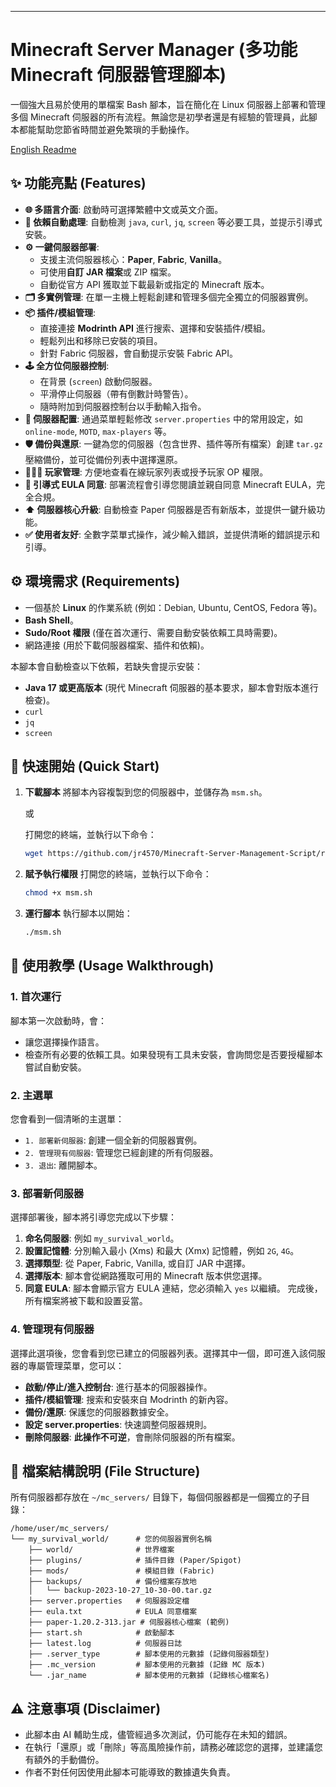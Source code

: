 ---

# Minecraft Server Manager (多功能 Minecraft 伺服器管理腳本)

一個強大且易於使用的單檔案 Bash 腳本，旨在簡化在 Linux 伺服器上部署和管理多個 Minecraft 伺服器的所有流程。無論您是初學者還是有經驗的管理員，此腳本都能幫助您節省時間並避免繁瑣的手動操作。

[English Readme](./README_EN.md) 

## ✨ 功能亮點 (Features)

*   **🌐 多語言介面**: 啟動時可選擇繁體中文或英文介面。
*   **🧩 依賴自動處理**: 自動檢測 `java`, `curl`, `jq`, `screen` 等必要工具，並提示引導式安裝。
*   **⚙️ 一鍵伺服器部署**:
    *   支援主流伺服器核心：**Paper**, **Fabric**, **Vanilla**。
    *   可使用**自訂 JAR 檔案**或 ZIP 檔案。
    *   自動從官方 API 獲取並下載最新或指定的 Minecraft 版本。
*   **🗂️ 多實例管理**: 在單一主機上輕鬆創建和管理多個完全獨立的伺服器實例。
*   **📦 插件/模組管理**:
    *   直接連接 **Modrinth API** 進行搜索、選擇和安裝插件/模組。
    *   輕鬆列出和移除已安裝的項目。
    *   針對 Fabric 伺服器，會自動提示安裝 Fabric API。
*   **🕹️ 全方位伺服器控制**:
    *   在背景 (`screen`) 啟動伺服器。
    *   平滑停止伺服器（帶有倒數計時警告）。
    *   隨時附加到伺服器控制台以手動輸入指令。
*   **🔧 伺服器配置**: 通過菜單輕鬆修改 `server.properties` 中的常用設定，如 `online-mode`, `MOTD`, `max-players` 等。
*   **🛡️ 備份與還原**: 一鍵為您的伺服器（包含世界、插件等所有檔案）創建 `tar.gz` 壓縮備份，並可從備份列表中選擇還原。
*   **🧑‍🤝‍🧑 玩家管理**: 方便地查看在線玩家列表或授予玩家 OP 權限。
*   **📜 引導式 EULA 同意**: 部署流程會引導您閱讀並親自同意 Minecraft EULA，完全合規。
*   **⬆️ 伺服器核心升級**: 自動檢查 Paper 伺服器是否有新版本，並提供一鍵升級功能。
*   **✅ 使用者友好**: 全數字菜單式操作，減少輸入錯誤，並提供清晰的錯誤提示和引導。

## ⚙️ 環境需求 (Requirements)

*   一個基於 **Linux** 的作業系統 (例如：Debian, Ubuntu, CentOS, Fedora 等)。
*   **Bash Shell**。
*   **Sudo/Root 權限** (僅在首次運行、需要自動安裝依賴工具時需要)。
*   網路連接 (用於下載伺服器檔案、插件和依賴)。

本腳本會自動檢查以下依賴，若缺失會提示安裝：
*   **Java 17 或更高版本** (現代 Minecraft 伺服器的基本要求，腳本會對版本進行檢查)。
*   `curl`
*   `jq`
*   `screen`

## 🚀 快速開始 (Quick Start)

1.  **下載腳本**
    將腳本內容複製到您的伺服器中，並儲存為 `msm.sh`。

    或
    
    打開您的終端，並執行以下命令：
    ```bash
    wget https://github.com/jr4570/Minecraft-Server-Management-Script/releases/download/MSM_V2.0/msm.sh
    ```

3.  **賦予執行權限**
    打開您的終端，並執行以下命令：
    ```bash
    chmod +x msm.sh
    ```

4.  **運行腳本**
    執行腳本以開始：
    ```bash
    ./msm.sh
    ```

## 📖 使用教學 (Usage Walkthrough)

### 1. 首次運行
腳本第一次啟動時，會：
*   讓您選擇操作語言。
*   檢查所有必要的依賴工具。如果發現有工具未安裝，會詢問您是否要授權腳本嘗試自動安裝。

### 2. 主選單
您會看到一個清晰的主選單：
*   `1. 部署新伺服器`: 創建一個全新的伺服器實例。
*   `2. 管理現有伺服器`: 管理您已經創建的所有伺服器。
*   `3. 退出`: 離開腳本。

### 3. 部署新伺服器
選擇部署後，腳本將引導您完成以下步驟：
1.  **命名伺服器**: 例如 `my_survival_world`。
2.  **設置記憶體**: 分別輸入最小 (Xms) 和最大 (Xmx) 記憶體，例如 `2G`, `4G`。
3.  **選擇類型**: 從 Paper, Fabric, Vanilla, 或自訂 JAR 中選擇。
4.  **選擇版本**: 腳本會從網路獲取可用的 Minecraft 版本供您選擇。
5.  **同意 EULA**: 腳本會顯示官方 EULA 連結，您必須輸入 `yes` 以繼續。
完成後，所有檔案將被下載和設置妥當。

### 4. 管理現有伺服器
選擇此選項後，您會看到您已建立的伺服器列表。選擇其中一個，即可進入該伺服器的專屬管理菜單，您可以：
*   **啟動/停止/進入控制台**: 進行基本的伺服器操作。
*   **插件/模組管理**: 搜索和安裝來自 Modrinth 的新內容。
*   **備份/還原**: 保護您的伺服器數據安全。
*   **設定 server.properties**: 快速調整伺服器規則。
*   **刪除伺服器**: **此操作不可逆**，會刪除伺服器的所有檔案。

## 📁 檔案結構說明 (File Structure)

所有伺服器都存放在 `~/mc_servers/` 目錄下，每個伺服器都是一個獨立的子目錄：

```
/home/user/mc_servers/
└── my_survival_world/      # 您的伺服器實例名稱
    ├── world/              # 世界檔案
    ├── plugins/            # 插件目錄 (Paper/Spigot)
    ├── mods/               # 模組目錄 (Fabric)
    ├── backups/            # 備份檔案存放地
    │   └── backup-2023-10-27_10-30-00.tar.gz
    ├── server.properties   # 伺服器設定檔
    ├── eula.txt            # EULA 同意檔案
    ├── paper-1.20.2-313.jar # 伺服器核心檔案 (範例)
    ├── start.sh            # 啟動腳本
    ├── latest.log          # 伺服器日誌
    ├── .server_type        # 腳本使用的元數據 (記錄伺服器類型)
    ├── .mc_version         # 腳本使用的元數據 (記錄 MC 版本)
    └── .jar_name           # 腳本使用的元數據 (記錄核心檔案名)
```

## ⚠️ 注意事項 (Disclaimer)

*   此腳本由 AI 輔助生成，儘管經過多次測試，仍可能存在未知的錯誤。
*   在執行「還原」或「刪除」等高風險操作前，請務必確認您的選擇，並建議您有額外的手動備份。
*   作者不對任何因使用此腳本可能導致的數據遺失負責。
